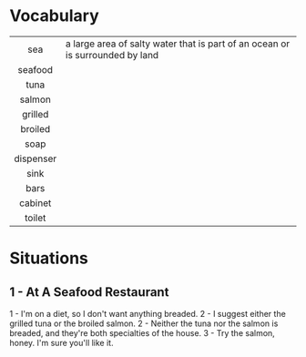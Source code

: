 # Vocabulary
|||
|:---:|---|
|sea| a large area of salty water that is part of an ocean or is surrounded by land|
|seafood||
|tuna||
|salmon||
|grilled||
|broiled||
|soap||
|dispenser||
|sink||
|bars||
|cabinet||
|toilet||

# Situations
## 1 - At A Seafood Restaurant
1 - I'm on a diet, so I don't want anything breaded.
2 - I suggest either the grilled tuna or the broiled salmon.
2 - Neither the tuna nor the salmon is breaded, and  they're both specialties of the house.
3 - Try the salmon, honey. I'm sure you'll like it.